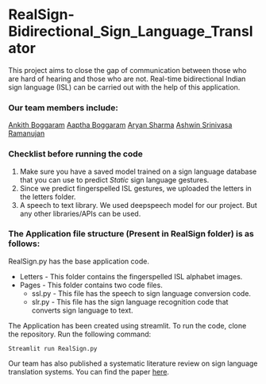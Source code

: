 # RealSign-Bidirectional_Sign_Language_Translator

This project aims to close the gap of communication between those who are hard of hearing and those who are not. Real-time bidirectional Indian sign language (ISL) can be carried out with the help of this application. 

### Our team members include:
[Ankith Boggaram](https://github.com/Ankithboggaram/) 
[Aaptha Boggaram](https://github.com/Aaptha0204)
[Aryan Sharma](https://github.com/aryan2090)
[Ashwin Srinivasa Ramanujan](https://github.com/aryan2090) 

### Checklist before running the code
1. Make sure you have a saved model trained on a sign language database that you can use to predict *Static* sign language gestures. 
2. Since we predict fingerspelled ISL gestures, we uploaded the letters in the letters folder. 
3. A speech to text library. We used deepspeech model for our project. But any other libraries/APIs can be used. 

### The Application file structure (Present in RealSign folder) is as follows:
RealSign.py has the base application code. 
  - Letters - This folder contains the fingerspelled ISL alphabet images. 
  - Pages - This folder contains two code files.
    - ssl.py - This file has the speech to sign language conversion code.
    - slr.py - This file has the sign language recognition code that converts sign language to text.

The Application has been created using streamlit. To run the code, clone the repository. Run the following command:

`Streamlit run RealSign.py`

Our team has also published a systematic literature review on sign language translation systems. You can find the paper [here](https://www.igi-global.com/gateway/article/311448).
